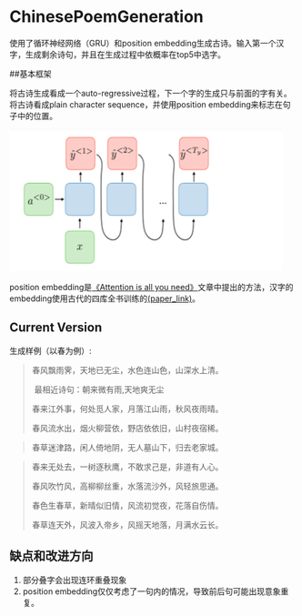 # ChinesePoemGeneration

使用了循环神经网络（GRU）和position embedding生成古诗。输入第一个汉字，生成剩余诗句，并且在生成过程中依概率在top5中选字。

##基本框架

将古诗生成看成一个auto-regressive过程，下一个字的生成只与前面的字有关。将古诗看成plain character sequence，并使用position embedding来标志在句子中的位置。

![](data/model.png)

position embedding是[《Attention is all you need》](https://papers.nips.cc/paper/7181-attention-is-all-you-need.pdf)文章中提出的方法，汉字的embedding使用古代的四库全书训练的[(paper_link)](http://aclweb.org/anthology/P18-2023)。

## Current Version

生成样例（以春为例）:

> 春风飘雨霁，天地已无尘，水色连山色，山深水上清。
>
> ​	最相近诗句：朝来微有雨,天地爽无尘
>
> 春来江外事，何处觅人家，月落江山雨，秋风夜雨晴。
>
> 春风流水出，烟火柳营依，野店依依旧，山村夜宿稀。

> 春草迷津路，闲人倚地阴，无人墓山下，归去老家城。

> 春来无处去，一树逐秋鹰，不敢求己是，非道有人心。
>
> 春风吹竹风，高柳柳丝重，水落流沙外，风轻旅思通。
>
> 春色生春草，新晴似旧情，风流初觉夜，花落自伤情。
>
> 春草连天外，风波入帝乡，风摇天地落，月满水云长。

## 缺点和改进方向

1. 部分叠字会出现连环重叠现象
2. position embedding仅仅考虑了一句内的情况，导致前后句可能出现意象重复。

